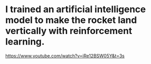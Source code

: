 # I trained an artificial intelligence model to make the rocket land vertically with reinforcement learning.

https://www.youtube.com/watch?v=iRe12BSW05Y&t=3s
